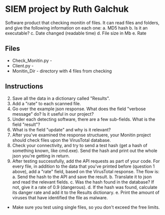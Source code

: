SIEM project by Ruth Galchuk
============================
Software product that checking monitin of files.
It can read files and folders, and give the following information on each one:
a.	MD5 hash
b.	Is it an executable?
c.	Date changed (readable time)
d.  File size in Mb
e.  Rate

Files
-----
- Check_Monitin.py -
- Client.py -
- Monitin_Dir - directory with 4 files from checking

Instructions
------------
2.	Save all the data in a dictionary called "Results".
3.	Add a "rate" to each scanned file.
4.	Go over the example json response. What does the field "verbose message" do? Is it useful in our project?
5.	Under each detecting software, there are a few sub-fields. What is the field "result"?
6.	What is the field "update" and why is it relevant?
7.	After you've examined the response structuere, your Monitin project should check files upon the VirusTotal database.
8.	Check your connectivity, and try to send a test hash (get a hash of something known, like cmd.exe). Send the hash and print out the whole json you're getting in return.
9.	After testing successfully, add the API requests as part of your code. For every file, in addition to the data that you've printed before (question 1 above), add a "rate" field, based on the VirusTotal response.
The flow is:
a.	Send the hash to the API and save the result.
b.	Translate it to json and read the relevant fields.
c.	Was the hash found in the database? If not, give it a rate of 0.9 (dangerous).
d.	If the hash was found, calculate its danger rate and add it to the Results dictionary.
e.	Print the amount of viruses that have identified the file as malware.

* Make sure you test using single files, so you don't exceed the free limits.



